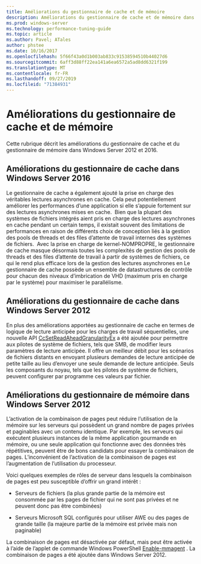 ```yaml
---
title: Améliorations du gestionnaire de cache et de mémoire
description: Améliorations du gestionnaire de cache et de mémoire dans Windows Server 2016
ms.prod: windows-server
ms.technology: performance-tuning-guide
ms.topic: article
ms.author: Pavel; ATales
author: phstee
ms.date: 10/16/2017
ms.openlocfilehash: 5f66f43a0d1b003ab833c91538594510b44027d6
ms.sourcegitcommit: 6aff3d88ff22ea141a6ea6572a5ad8dd6321f199
ms.translationtype: MT
ms.contentlocale: fr-FR
ms.lasthandoff: 09/27/2019
ms.locfileid: "71384931"
---
```

# <a name="cache-and-memory-manager-improvements"></a>Améliorations du gestionnaire de cache et de mémoire

Cette rubrique décrit les améliorations du gestionnaire de cache et du gestionnaire de mémoire dans Windows Server 2012 et 2016.

## <a name="cache-manager-improvements-in-windows-server-2016"></a>Améliorations du gestionnaire de cache dans Windows Server 2016
Le gestionnaire de cache a également ajouté la prise en charge des véritables lectures asynchrones en cache.
Cela peut potentiellement améliorer les performances d’une application si elle s’appuie fortement sur des lectures asynchrones mises en cache.  Bien que la plupart des systèmes de fichiers intégrés aient pris en charge des lectures asynchrones en cache pendant un certain temps, il existait souvent des limitations de performances en raison de différents choix de conception liés à la gestion des pools de threads et des files d’attente de travail internes des systèmes de fichiers.  Avec la prise en charge de kernel-NOMPROPRE, le gestionnaire de cache masque désormais toutes les complexités de gestion des pools de threads et des files d’attente de travail à partir de systèmes de fichiers, ce qui le rend plus efficace lors de la gestion des lectures asynchrones en Le gestionnaire de cache possède un ensemble de datastructures de contrôle pour chacun des niveaux d’imbrication de VHD (maximum pris en charge par le système) pour maximiser le parallélisme.


## <a name="cache-manager-improvements-in-windows-server-2012"></a>Améliorations du gestionnaire de cache dans Windows Server 2012
En plus des améliorations apportées au gestionnaire de cache en termes de logique de lecture anticipée pour les charges de travail séquentielles, une nouvelle API [CcSetReadAheadGranularityEx](https://msdn.microsoft.com/library/windows/hardware/hh406341.aspx) a été ajoutée pour permettre aux pilotes de système de fichiers, tels que SMB, de modifier leurs paramètres de lecture anticipée. Il offre un meilleur débit pour les scénarios de fichiers distants en envoyant plusieurs demandes de lecture anticipée de petite taille au lieu d’envoyer une seule demande de lecture anticipée. Seuls les composants du noyau, tels que les pilotes de système de fichiers, peuvent configurer par programme ces valeurs par fichier.

## <a name="memory-manager-improvements-in-windows-server-2012"></a>Améliorations du gestionnaire de mémoire dans Windows Server 2012
L’activation de la combinaison de pages peut réduire l’utilisation de la mémoire sur les serveurs qui possèdent un grand nombre de pages privées et paginables avec un contenu identique. Par exemple, les serveurs qui exécutent plusieurs instances de la même application gourmande en mémoire, ou une seule application qui fonctionne avec des données très répétitives, peuvent être de bons candidats pour essayer la combinaison de pages. L’inconvénient de l’activation de la combinaison de pages est l’augmentation de l’utilisation du processeur.

Voici quelques exemples de rôles de serveur dans lesquels la combinaison de pages est peu susceptible d’offrir un grand intérêt :

-   Serveurs de fichiers (la plus grande partie de la mémoire est consommée par les pages de fichier qui ne sont pas privées et ne peuvent donc pas être combinées)

-   Serveurs Microsoft SQL configurés pour utiliser AWE ou des pages de grande taille (la majeure partie de la mémoire est privée mais non paginable)

La combinaison de pages est désactivée par défaut, mais peut être activée à l’aide de l’applet de commande Windows PowerShell [Enable-mmagent](https://technet.microsoft.com/library/jj658954.aspx) . La combinaison de pages a été ajoutée dans Windows Server 2012.

